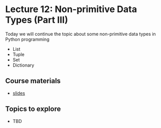 # Lecture 12: Non-primitive Data Types (Part III)

Today we will continue the topic about some non-primitive data types in Python programming
* List
* Tuple
* Set
* Dictionary

## Course materials
* [slides](https://docs.google.com/presentation/d/1lYeeSGJ0Qho1tauvEdsGurLk0A32iPHaUUnomJi-awA/edit#slide=id.p)

## Topics to explore
* TBD

